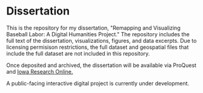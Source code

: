 # Dissertation

This is the repository for my dissertation, "Remapping and Visualizing Baseball Labor: A Digital Humanities Project." The repository includes the full text of the dissertation, visualizations, figures, and data excerpts. Due to licensing permisison restrictions, the full dataset and geospatial files that include the full dataset are not included in this repository.

Once deposited and archived, the dissertation will be available via ProQuest and [Iowa Research Online.](https://ir.uiowa.edu/) 

A public-facing interactive digital project is currently under development.
